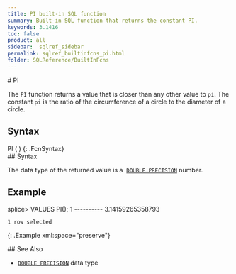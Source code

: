 ```yaml
---
title: PI built-in SQL function
summary: Built-in SQL function that returns the constant PI.
keywords: 3.1416
toc: false
product: all
sidebar:  sqlref_sidebar
permalink: sqlref_builtinfcns_pi.html
folder: SQLReference/BuiltInFcns
---
```

<section>
<div class="TopicContent" data-swiftype-index="true" markdown="1">
# PI

The `PI` function returns a value that is closer than any other value to
`pi`. The constant `pi` is the ratio of the circumference of a circle to
the diameter of a circle.

## Syntax

<div class="fcnWrapperWide" markdown="1">
    PI (  )
{: .FcnSyntax}

</div>
## Syntax

The data type of the returned value is a &nbsp;[`DOUBLE
PRECISION`](sqlref_datatypes_doubleprecision.html) number.

## Example

<div class="preWrapper" markdown="1">
    splice> VALUES PI();
    1
    ----------
    3.14159265358793
    
    1 row selected
{: .Example xml:space="preserve"}

</div>
## See Also

* [`DOUBLE PRECISION`](sqlref_datatypes_doubleprecision.html) data type

</div>
</section>

